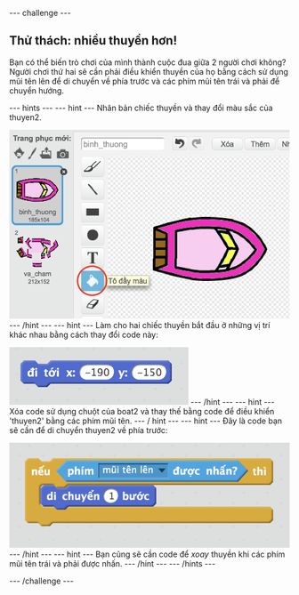 \--- challenge \---

## Thử thách: nhiều thuyền hơn!

Bạn có thể biến trò chơi của mình thành cuộc đua giữa 2 người chơi không? Người chơi thứ hai sẽ cần phải điều khiển thuyền của họ bằng cách sử dụng mũi tên lên để di chuyển về phía trước và các phím mũi tên trái và phải để chuyển hướng.

\--- hints \--- \--- hint \--- Nhân bản chiếc thuyền và thay đổi màu sắc của thuyen2.

![ảnh chụp màn hình](images/boat-p2.png) \--- /hint \--- \--- hint \--- Làm cho hai chiếc thuyền bắt đầu ở những vị trí khác nhau bằng cách thay đổi code này:

![ảnh chụp màn hình](images/boat-p2start-blocks.png) \--- /hint \--- \--- hint \--- Xóa code sử dụng chuột của boat2 và thay thế bằng code để điều khiển 'thuyen2' bằng các phím mũi tên. \--- / hint \--- \--- hint \--- Đây là code bạn sẽ cần để di chuyển thuyen2 về phía trước:

![ảnh chụp màn hình](images/boat-p2forward-blocks.png) \--- /hint \--- \--- hint \--- Bạn cũng sẽ cần code để *xoay* thuyền khi các phím mũi tên trái và phải được nhấn. \--- /hint \--- \--- /hints \---

\--- /challenge \---